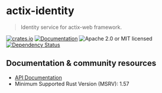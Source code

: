 # actix-identity

> Identity service for actix-web framework.

[![crates.io](https://img.shields.io/crates/v/actix-identity?label=latest)](https://crates.io/crates/actix-identity)
[![Documentation](https://docs.rs/actix-identity/badge.svg?version=0.5.1)](https://docs.rs/actix-identity/0.5.1)
![Apache 2.0 or MIT licensed](https://img.shields.io/crates/l/actix-identity)
[![Dependency Status](https://deps.rs/crate/actix-identity/0.5.1/status.svg)](https://deps.rs/crate/actix-identity/0.5.1)

## Documentation & community resources

* [API Documentation](https://docs.rs/actix-identity)
* Minimum Supported Rust Version (MSRV): 1.57

